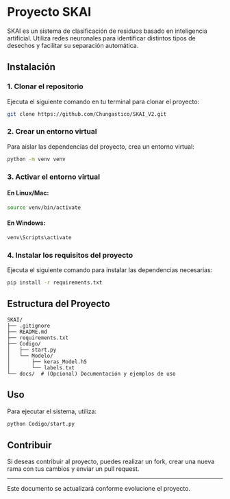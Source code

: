 # Proyecto SKAI

SKAI es un sistema de clasificación de residuos basado en inteligencia artificial. Utiliza redes neuronales para identificar distintos tipos de desechos y facilitar su separación automática.

## Instalación

### 1. Clonar el repositorio
Ejecuta el siguiente comando en tu terminal para clonar el proyecto:

```bash
git clone https://github.com/Chungastico/SKAI_V2.git
```

### 2. Crear un entorno virtual
Para aislar las dependencias del proyecto, crea un entorno virtual:

```bash
python -m venv venv
```

### 3. Activar el entorno virtual
#### En Linux/Mac:
```bash
source venv/bin/activate
```

#### En Windows:
```bash
venv\Scripts\activate
```

### 4. Instalar los requisitos del proyecto

Ejecuta el siguiente comando para instalar las dependencias necesarias:

```bash
pip install -r requirements.txt
```

## Estructura del Proyecto
```
SKAI/
├── .gitignore
├── README.md
├── requirements.txt
├── Codigo/
│   ├── start.py
│   └── Modelo/
│       ├── keras_Model.h5
│       └── labels.txt
└── docs/  # (Opcional) Documentación y ejemplos de uso
```

## Uso
Para ejecutar el sistema, utiliza:

```bash
python Codigo/start.py
```

## Contribuir
Si deseas contribuir al proyecto, puedes realizar un fork, crear una nueva rama con tus cambios y enviar un pull request.

---
Este documento se actualizará conforme evolucione el proyecto.
